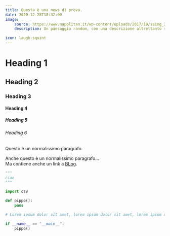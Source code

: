 ```yaml
---
title: Questa è una news di prova.
date: 2020-12-28T18:32:00
image:
    source: https://www.napolitan.it/wp-content/uploads/2017/10/ssimg_235-1024x683.jpg
    description: Un paesaggio random, con una descrizione altrettanto randomica.

icon: laugh-squint
---
```

# Heading 1
## Heading 2
### Heading 3
#### Heading 4
##### Heading 5
###### Heading 6

Questo è un normalissimo paragrafo.

Anche questo è un normalissimo paragrafo...  
Ma contiene anche un link a [BLog](/blog).

```python
"""
ciao
"""

import csv

def pippo():
    pass

# Lorem ipsum dolor sit amet, lorem ipsum dolor sit amet, lorem ipsum dolot sit amet...

if __name__ == "__main__":
    pippo()

```
